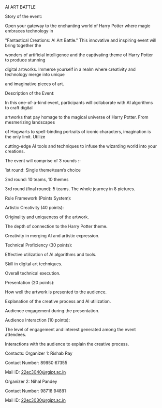 ﻿<a name="br1"></a> 

AI ART BATTLE

Story of the event:

Open your gateway to the enchanting world of Harry Potter where magic embraces technology in

"Fantastical Creations: AI Art Battle." This innovative and inspiring event will bring together the

wonders of artificial intelligence and the captivating theme of Harry Potter to produce stunning

digital artworks. Immerse yourself in a realm where creativity and technology merge into unique

and imaginative pieces of art.

Description of the Event:

In this one-of-a-kind event, participants will collaborate with AI algorithms to craft digital

artworks that pay homage to the magical universe of Harry Potter. From mesmerizing landscapes

of Hogwarts to spell-binding portraits of iconic characters, imagination is the only limit. Utilize

cutting-edge AI tools and techniques to infuse the wizarding world into your creations.

The event will comprise of 3 rounds :-

1st round: Single theme/team’s choice

2nd round: 10 teams, 10 themes

3rd round (final round): 5 teams. The whole journey in 8 pictures.



<a name="br2"></a> 

Rule Framework (Points System):

Artistic Creativity (40 points):

Originality and uniqueness of the artwork.

The depth of connection to the Harry Potter theme.

Creativity in merging AI and artistic expression.

Technical Proficiency (30 points):

Effective utilization of AI algorithms and tools.

Skill in digital art techniques.

Overall technical execution.

Presentation (20 points):

How well the artwork is presented to the audience.

Explanation of the creative process and AI utilization.

Audience engagement during the presentation.

Audience Interaction (10 points):

The level of engagement and interest generated among the event attendees.

Interactions with the audience to explain the creative process.

Contacts: Organizer 1: Rishab Ray

Contact Number: 89850 67355

Mail ID: <22ec3040@rgipt.ac.in>

Organizer 2: Nihal Pandey

Contact Number: 98718 94881

Mail ID: <22ec3030@rgipt.ac.in>

